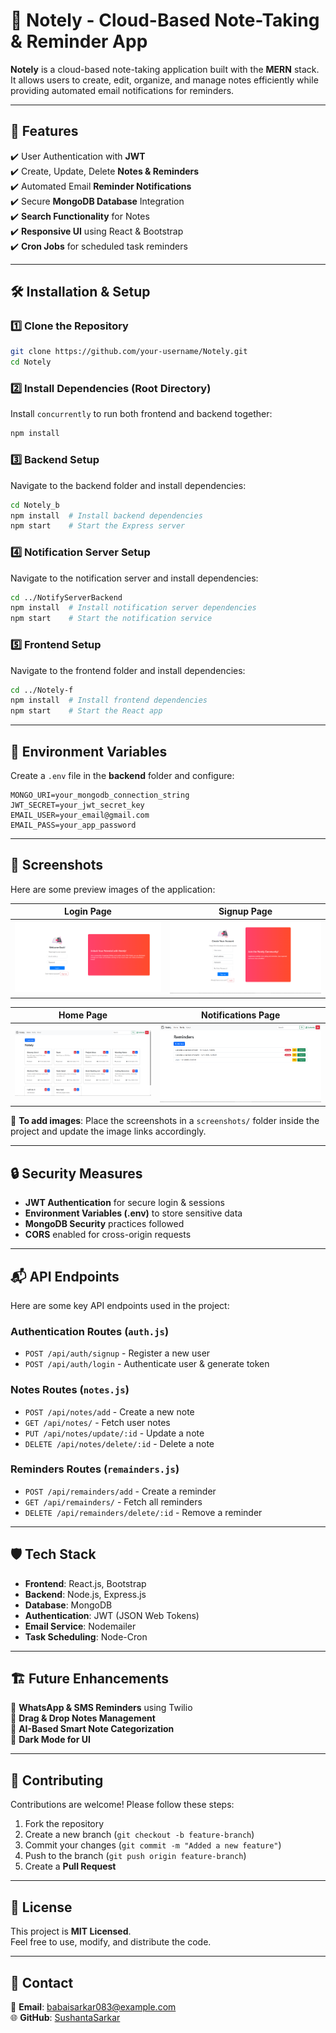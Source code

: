 # 📝 Notely - Cloud-Based Note-Taking & Reminder App

**Notely** is a cloud-based note-taking application built with the **MERN** stack. It allows users to create, edit, organize, and manage notes efficiently while providing automated email notifications for reminders.

---

## 🚀 Features  
✔️ User Authentication with **JWT**  
✔️ Create, Update, Delete **Notes & Reminders**  
✔️ Automated Email **Reminder Notifications**  
✔️ Secure **MongoDB Database** Integration  
✔️ **Search Functionality** for Notes  
✔️ **Responsive UI** using React & Bootstrap  
✔️ **Cron Jobs** for scheduled task reminders  

---

## 🛠️ Installation & Setup  

### **1️⃣ Clone the Repository**  
```sh
git clone https://github.com/your-username/Notely.git
cd Notely
```

### **2️⃣ Install Dependencies (Root Directory)**  
Install `concurrently` to run both frontend and backend together:  
```sh
npm install
```

### **3️⃣ Backend Setup**  
Navigate to the backend folder and install dependencies:  
```sh
cd Notely_b
npm install  # Install backend dependencies
npm start    # Start the Express server
```

### **4️⃣ Notification Server Setup**  
Navigate to the notification server and install dependencies:  
```sh
cd ../NotifyServerBackend
npm install  # Install notification server dependencies
npm start    # Start the notification service
```

### **5️⃣ Frontend Setup**  
Navigate to the frontend folder and install dependencies:  
```sh
cd ../Notely-f
npm install  # Install frontend dependencies
npm start    # Start the React app
```

---
## 🔐 Environment Variables
Create a `.env` file in the **backend** folder and configure:
```plaintext
MONGO_URI=your_mongodb_connection_string
JWT_SECRET=your_jwt_secret_key
EMAIL_USER=your_email@gmail.com
EMAIL_PASS=your_app_password
```
---

## 📸 Screenshots  
Here are some preview images of the application:  

| **Login Page** | **Signup Page** |
|---------------|---------------|
| ![Login](screenshots/login.png) | ![Signup](screenshots/signup.png) |

| **Home Page** | **Notifications Page** |
|--------------|----------------|
| ![Home](screenshots/home.png) | ![Notifications](screenshots/notifications.png) |

🔹 **To add images**: Place the screenshots in a `screenshots/` folder inside the project and update the image links accordingly.

---

## 🔒 Security Measures  
- **JWT Authentication** for secure login & sessions  
- **Environment Variables (.env)** to store sensitive data  
- **MongoDB Security** practices followed  
- **CORS** enabled for cross-origin requests  

---

## 📬 API Endpoints  
Here are some key API endpoints used in the project:

### Authentication Routes (`auth.js`)
- `POST /api/auth/signup` - Register a new user  
- `POST /api/auth/login` - Authenticate user & generate token  

### Notes Routes (`notes.js`)
- `POST /api/notes/add` - Create a new note  
- `GET /api/notes/` - Fetch user notes  
- `PUT /api/notes/update/:id` - Update a note  
- `DELETE /api/notes/delete/:id` - Delete a note  

### Reminders Routes (`remainders.js`)
- `POST /api/remainders/add` - Create a reminder  
- `GET /api/remainders/` - Fetch all reminders  
- `DELETE /api/remainders/delete/:id` - Remove a reminder  

---

## 🛡️ Tech Stack  
- **Frontend**: React.js, Bootstrap  
- **Backend**: Node.js, Express.js  
- **Database**: MongoDB  
- **Authentication**: JWT (JSON Web Tokens)  
- **Email Service**: Nodemailer  
- **Task Scheduling**: Node-Cron  

---

## 🏗️ Future Enhancements  
🚀 **WhatsApp & SMS Reminders** using Twilio  
🚀 **Drag & Drop Notes Management**  
🚀 **AI-Based Smart Note Categorization**  
🚀 **Dark Mode for UI**  

---

## 🤝 Contributing  
Contributions are welcome! Please follow these steps:  
1. Fork the repository  
2. Create a new branch (`git checkout -b feature-branch`)  
3. Commit your changes (`git commit -m "Added a new feature"`)  
4. Push to the branch (`git push origin feature-branch`)  
5. Create a **Pull Request**  

---

## 📝 License  
This project is **MIT Licensed**.  
Feel free to use, modify, and distribute the code.  

---

## 📩 Contact  
📧 **Email**: babaisarkar083@example.com  
🌐 **GitHub**: [SushantaSarkar](https://github.com/SushantaSarkar123)  

